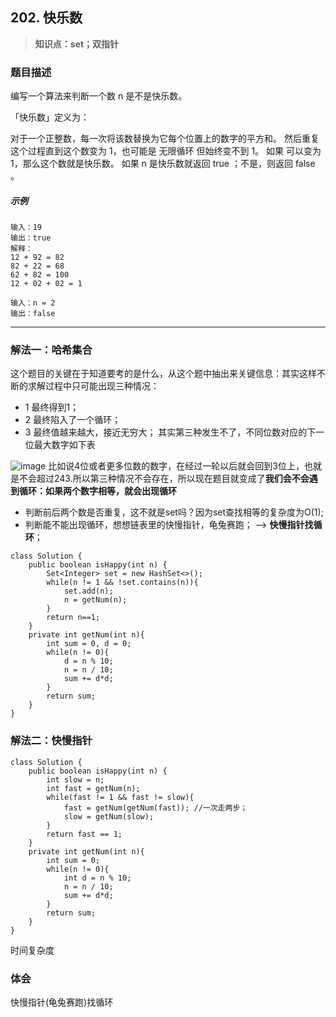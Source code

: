 ## 202. 快乐数
> **知识点：set；双指针**
### 题目描述

编写一个算法来判断一个数 n 是不是快乐数。

「快乐数」定义为：

对于一个正整数，每一次将该数替换为它每个位置上的数字的平方和。
然后重复这个过程直到这个数变为 1，也可能是 无限循环 但始终变不到 1。
如果 可以变为  1，那么这个数就是快乐数。
如果 n 是快乐数就返回 true ；不是，则返回 false 。

##### 示例

```
输入：19
输出：true
解释：
12 + 92 = 82
82 + 22 = 68
62 + 82 = 100
12 + 02 + 02 = 1

输入：n = 2
输出：false
```
---
### 解法一：哈希集合
这个题目的关键在于知道要考的是什么，从这个题中抽出来关键信息：其实这样不断的求解过程中只可能出现三种情况：
- 1 最终得到1；
- 2 最终陷入了一个循环；
- 3 最终值越来越大，接近无穷大；
其实第三种发生不了，不同位数对应的下一位最大数字如下表

![image](https://note.youdao.com/yws/public/resource/806e27c4466efcf75e18b51ca94d39c9/xmlnote/9D3CA615062A4D3C815FC73F24B342CD/7756)
比如说4位或者更多位数的数字，在经过一轮以后就会回到3位上，也就是不会超过243.所以第三种情况不会存在，所以现在题目就变成了**我们会不会遇到循环：如果两个数字相等，就会出现循环**
- 判断前后两个数是否重复，这不就是set吗？因为set查找相等的复杂度为O(1);
- 判断能不能出现循环，想想链表里的快慢指针，龟兔赛跑； --> **快慢指针找循环**；
```
class Solution {
    public boolean isHappy(int n) {
        Set<Integer> set = new HashSet<>();
        while(n != 1 && !set.contains(n)){
            set.add(n);
            n = getNum(n);
        }
        return n==1;
    }
    private int getNum(int n){
        int sum = 0, d = 0;
        while(n != 0){
            d = n % 10;
            n = n / 10;
            sum += d*d;
        }
        return sum;
    }
}
```
### 解法二：快慢指针

```
class Solution {
    public boolean isHappy(int n) {
        int slow = n;
        int fast = getNum(n);
        while(fast != 1 && fast != slow){
            fast = getNum(getNum(fast)); //一次走两步；
            slow = getNum(slow);
        }
        return fast == 1;
    }
    private int getNum(int n){
        int sum = 0;
        while(n != 0){
            int d = n % 10;
            n = n / 10;
            sum += d*d;
        }
        return sum;
    }
}
```
时间复杂度
### 体会
快慢指针(龟兔赛跑)找循环
